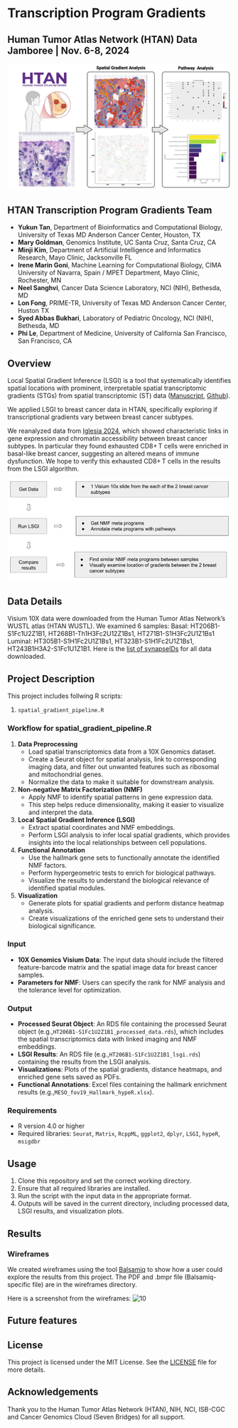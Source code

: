 # Transcription Program Gradients
## Human Tumor Atlas Network (HTAN) Data Jamboree | Nov. 6-8, 2024
![Image showing overall](2024_overall_figure.png)
## HTAN Transcription Program Gradients Team
- **Yukun Tan**, Department of Bioinformatics and Computational Biology, University of Texas MD Anderson Cancer Center, Houston, TX
- **Mary Goldman**, Genomics Institute, UC Santa Cruz, Santa Cruz, CA
- **Minji Kim**, Department of Artificial Intelligence and Informatics Research, Mayo Clinic, Jacksonville FL
- **Irene Marin Goni**, Machine Learning for Computational Biology, CIMA University of Navarra, Spain / MPET Department, Mayo Clinic, Rochester, MN
- **Neel Sanghvi**, Cancer Data Science Laboratory, NCI (NIH), Bethesda, MD
- **Lon Fong**, PRIME-TR, University of Texas MD Anderson Cancer Center, Huston TX
- **Syed Abbas Bukhari**, Laboratory of Pediatric Oncology, NCI (NIH), Bethesda, MD
- **Phi Le**, Department of Medicine, University of California San Francisco, San Francisco, CA

## Overview
Local Spatial Gradient Inference (LSGI) is a tool that systematically identifies spatial locations with prominent, interpretable spatial transcriptomic gradients (STGs) from spatial transcriptomic (ST) data ([Manuscript](https://www.biorxiv.org/content/10.1101/2024.03.19.585725v1), [Github](https://github.com/qingnanl/LSGI)).

We applied LSGI to breast cancer data in HTAN, specifically exploring if transcriptional gradients vary between breast cancer subtypes.

We reanalyzed data from [Iglesia 2024](https://www.nature.com/articles/s43018-024-00773-6), which showed characteristic links in gene expression and chromatin accessibility between breast cancer subtypes. In particular they found exhausted CD8+ T cells were enriched in basal-like breast cancer, suggesting an altered means of immune dysfunction. We hope to verify this exhausted CD8+ T cells in the results from the LSGI algorithm.

![Image showing workflow](Workflow.png)

## Data Details
Visium 10X data were downloaded from the Human Tumor Atlas Network’s WUSTL atlas (HTAN WUSTL). We examined 6 samples: Basal: HT206B1-S1Fc1U2Z1B1, HT268B1-Th1H3Fc2U12Z1Bs1, HT271B1-S1H3Fc2U1Z1Bs1 Luminal: HT305B1-S1H1Fc2U1Z1Bs1, HT323B1-S1H1Fc2U1Z1Bs1, HT243B1H3A2-S1Fc1U1Z1B1. Here is the [list of synapseIDs](https://github.com/NCI-HTAN-Jamborees/Transcription-Program-Gradients/blob/main/synapseIDs) for all data downloaded.

## Project Description
This project includes follwing R scripts:
1. `spatial_gradient_pipeline.R`
### Workflow for spatial_gradient_pipeline.R
1. **Data Preprocessing**
    - Load spatial transcriptomics data from a 10X Genomics dataset.
    - Create a Seurat object for spatial analysis, link to corresponding imaging data, and filter out unwanted features such as ribosomal and mitochondrial genes.
    - Normalize the data to make it suitable for downstream analysis.
2. **Non-negative Matrix Factorization (NMF)**
    - Apply NMF to identify spatial patterns in gene expression data.
    - This step helps reduce dimensionality, making it easier to visualize and interpret the data.
3. **Local Spatial Gradient Inference (LSGI)**
    - Extract spatial coordinates and NMF embeddings.
    - Perform LSGI analysis to infer local spatial gradients, which provides insights into the local relationships between cell populations.
4. **Functional Annotation**
    - Use the hallmark gene sets to functionally annotate the identified NMF factors.
    - Perform hypergeometric tests to enrich for biological pathways.
    - Visualize the results to understand the biological relevance of identified spatial modules.
5. **Visualization**
    - Generate plots for spatial gradients and perform distance heatmap analysis.
    - Create visualizations of the enriched gene sets to understand their biological significance.
### Input
- **10X Genomics Visium Data**: The input data should include the filtered feature-barcode matrix and the spatial image data for breast cancer samples.
- **Parameters for NMF**: Users can specify the rank for NMF analysis and the tolerance level for optimization.
### Output
- **Processed Seurat Object**: An RDS file containing the processed Seurat object (e.g.,`HT206B1-S1Fc1U2Z1B1_processed_data.rds`), which includes the spatial transcriptomics data with linked imaging and NMF embeddings.
- **LSGI Results**: An RDS file (e.g.,`HT206B1-S1Fc1U2Z1B1_lsgi.rds`) containing the results from the LSGI analysis.
- **Visualizations**: Plots of the spatial gradients, distance heatmaps, and enriched gene sets saved as PDFs.
- **Functional Annotations**: Excel files containing the hallmark enrichment results (e.g.,`MESO_fov19_Hallmark_hypeR.xlsx`).
### Requirements
- R version 4.0 or higher
- Required libraries: `Seurat`, `Matrix`, `RcppML`, `ggplot2`, `dplyr`, `LSGI`, `hypeR`, `msigdbr`
## Usage
1. Clone this repository and set the correct working directory.
2. Ensure that all required libraries are installed.
3. Run the script with the input data in the appropriate format.
4. Outputs will be saved in the current directory, including processed data, LSGI results, and visualization plots.
## Results

### Wireframes
We created wireframes using the tool [Balsamiq](https://balsamiq.com/) to show how a user could explore the results from this project. The PDF and .bmpr file (Balsamiq-specific file) are in the wireframes directory.

Here is a screenshot from the wireframes:
![10](https://github.com/user-attachments/assets/83e3ad00-b950-4656-a3eb-5723bdd39879)

## Future features

## License
This project is licensed under the MIT License. See the [LICENSE](https://github.com/NCI-HTAN-Jamborees/Transcription-Program-Gradients/blob/main/LICENSE) file for more details.

## Acknowledgements
Thank you to the Human Tumor Atlas Network (HTAN), NIH, NCI, ISB-CGC and Cancer Genomics Cloud (Seven Bridges) for all support.

